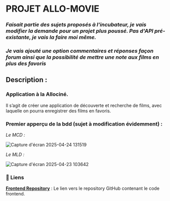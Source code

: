 # PROJET ALLO-MOVIE

### _Faisait partie des sujets proposés à l'incubateur, je vais modifier la demande pour un projet plus poussé. Pas d'API pré-existante, je vais la faire moi même._
### _Je vais ajouté une option commentaires et réponses façon forum ainsi que la possibilité de mettre une note aux films en plus des favoris_

## Description :

### Application à la Allociné.

Il s’agit de créer une application de découverte et recherche de films, avec
laquelle on pourra enregistrer des films en favoris.

### Premier apperçu de la bdd (sujet à modification évidemment) :

_Le MCD :_

![Capture d'écran 2025-04-24 131519](https://github.com/user-attachments/assets/daaa6381-5882-41e8-8582-229383009fa1)

_Le MLD :_

![Capture d'écran 2025-04-23 103642](https://github.com/user-attachments/assets/2cf782be-2097-4510-8b8c-de0ab9ac2deb)


### 🔗 Liens

**[Frontend Repository](https://github.com/cedric-chimot/allo-movie-front)** : Le lien vers le repository GitHub contenant le code frontend.
